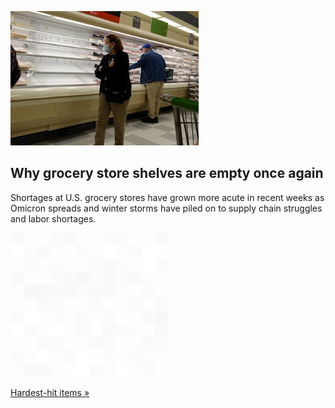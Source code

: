 
![Why grocery store shelves are empty once again](./20220113115850.png)
## Why grocery store shelves are empty once again

Shortages at U.S. grocery stores have grown more acute in recent weeks as Omicron spreads and winter storms have piled on to supply chain struggles and labor shortages.

![pic](../square_bg.png)

[Hardest-hit items »](https://www.yahoo.com/finance/news/grocery-stores-still-empty-shelves-134952506.html)
